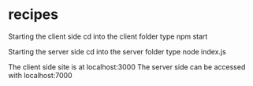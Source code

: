 # recipes
Starting the client side
cd into the client folder
type npm start

Starting the server side
cd into the server folder 
type node index.js

The client side site is at localhost:3000
The server side can be accessed with localhost:7000
